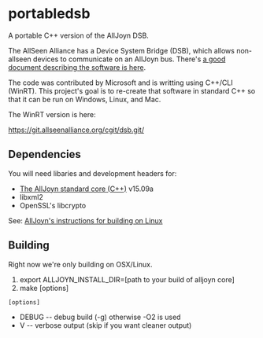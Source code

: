 # portabledsb

A portable C++ version of the AllJoyn DSB.

The AllSeen Alliance has a Device System Bridge (DSB), which allows non-allseen devices to
communicate on an AllJoyn bus. There's [a good document describing the software is here](https://git.allseenalliance.org/cgit/dsb.git/plain/Docs/AllJoyn%20-%20Device%20System%20Bridge%20-%20Whitepaper%20v1.0.pdf).

The code was contributed by Microsoft and is writting using C++/CLI (WinRT). This project's
goal is to re-create that software in standard C++ so that it can be run on Windows, Linux, and
Mac.

The WinRT version is here:

  <https://git.allseenalliance.org/cgit/dsb.git/>

## Dependencies

You will need libaries and development headers for:

  * [The AllJoyn standard core (C++)](https://allseenalliance.org/framework/download) v15.09a
  * libxml2
  * OpenSSL's libcrypto

See: [AllJoyn's instructions for building on Linux](https://allseenalliance.org/framework/documentation/develop/building/linux)

## Building

Right now we're only building on OSX/Linux.

 1. export ALLJOYN_INSTALL_DIR=[path to your build of alljoyn core]
 2. make [options]

`[options]`

  * DEBUG -- debug build (-g) otherwise -O2 is used
  * V     -- verbose output (skip if you want cleaner output)
